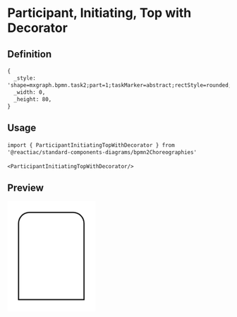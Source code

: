 # Participant, Initiating, Top with Decorator

## Definition

```
{
  _style: 'shape=mxgraph.bpmn.task2;part=1;taskMarker=abstract;rectStyle=rounded;bottomRightStyle=square;bottomLeftStyle=square;whiteSpace=wrap;html=1;',
  _width: 0,
  _height: 80,
}
```

## Usage

```
import { ParticipantInitiatingTopWithDecorator } from '@reactiac/standard-components-diagrams/bpmn2Choreographies'

<ParticipantInitiatingTopWithDecorator/>
```

## Preview

<img src="./participant-initiating-top-with-decorator.png" width="200"/>
